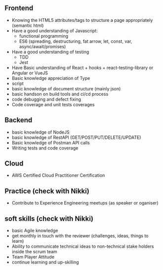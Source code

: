 ## Frontend
- Knowing the HTML5 attributes/tags to structure a page appropriately (semantic html)
- Have a good understanding of Javascript:
  - functional programming
  - ES6 (spreading, destructuring, fat arrow, let, const, var, async/await/promises)
- Have a good understanding of testing
  - TDD
  - Jest 
- Have Basic understanding of React + hooks + react-testing-library or Angular or VueJS
- Basic knowledge appreciation of Type
- script
- basic knowledge of document structure (mainly json)
- basic handson on build tools and ci/cd process
- code debugging and defect fixing
- Code coverage and unit tests coverages 
## Backend
- basic knowledge of NodeJS
- basic knowledge of RestAPI (GET/POST/PUT/DELETE/UPDATE)
- Basic knowledge of Postman API calls
- Writing tests and code coverage
## Cloud
- AWS Certified Cloud Practitioner Certification  
## Practice (check with Nikki)
- Contribute to Experience Engineering meetups (as speaker or oganiser)
## soft skills (check with Nikki)
- basic Agile knowledge
- get monthly in touch with the reviewer (challenges, ideas, things to learn)
- Ability to communicate technical ideas to non-technical stake holders inside the scrum team
- Team Player Attitude
- continue learning and up-skilling
